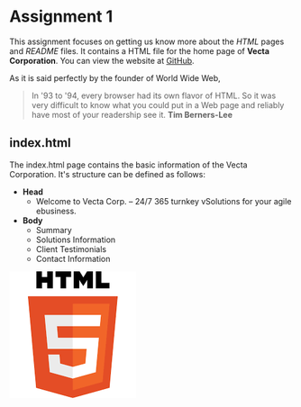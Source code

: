 # Assignment 1
This assignment focuses on getting us know more about the _HTML_ pages and _README_ files. It contains a HTML file for the home page of **Vecta Corporation**. You can view the website at [GitHub][Vecta_Address].  

As it is said perfectly by the founder of World Wide Web,
> In '93 to '94, every browser had its own flavor of HTML. So it was very difficult to know what you could put in a Web page and reliably have most of your readership see it.
> **Tim Berners-Lee**

## index.html
The index.html page contains the basic information of the Vecta Corporation. It's structure can be defined as follows:
* **Head**
    *  Welcome to Vecta Corp. – 24/7 365 turnkey vSolutions for your agile ebusiness.
* **Body**
    * Summary
    * Solutions Information
    * Client Testimonials
    * Contact Information

[![HTML5 Logo](html5.png)](https://en.wikipedia.org/wiki/HTML5)

[Vecta_Address]: https://github.com/dhavalsharma97/ModernWebDevelopmentFrameworks/tree/master/Assignment%201